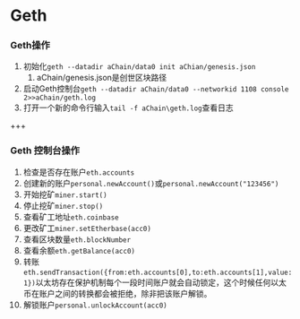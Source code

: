# Geth

### Geth操作

1. 初始化`geth --datadir aChain/data0 init aChian/genesis.json`
   1. aChain/genesis.json是创世区块路径
2. 启动Geth控制台`geth --datadir aChain/data0 --networkid 1108 console 2>>aChain/geth.log`
3. 打开一个新的命令行输入`tail -f aChain\geth.log`查看日志

+++

### Geth 控制台操作

1. 检查是否存在账户`eth.accounts`
2. 创建新的账户`personal.newAccount()`或`personal.newAccount("123456")`
3. 开始挖矿`miner.start()`
4. 停止挖矿`miner.stop()`
5. 查看矿工地址`eth.coinbase`
6. 更改矿工`miner.setEtherbase(acc0)`
7. 查看区块数量`eth.blockNumber`
8. 查看余额`eth.getBalance(acc0)`
9. 转账`eth.sendTransaction({from:eth.accounts[0],to:eth.accounts[1],value:1})`以太坊存在保护机制每个一段时间账户就会自动锁定，这个时候任何以太币在账户之间的转换都会被拒绝，除非把该账户解锁。
10. 解锁账户`personal.unlockAccount(acc0)`

